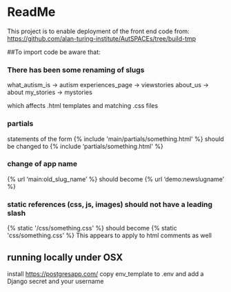 # ReadMe
This project is to enable deployment of the front end code from:
https://github.com/alan-turing-institute/AutSPACEs/tree/build-tmp
 
##To import code be aware that:

### There has been some renaming of slugs
what_autism_is -> autism
experiences_page -> viewstories
about_us -> about
my_stories -> mystories

which affects .html templates and matching .css files

### partials
statements of the form
{% include 'main/partials/something.html' %}
should be changed to
{% include ‘partials/something.html' %}

### change of app name
{% url ‘main:old_slug_name’ %}
should become {% url ‘demo:newslugname’ %}

### static references (css, js, images) should not have a leading slash
{% static '/css/something.css' %}
should become
{% static 'css/something.css' %}
This appears to apply to html comments as well

## running locally under OSX
install  https://postgresapp.com/
copy env_template to .env and add a Django secret and your username 